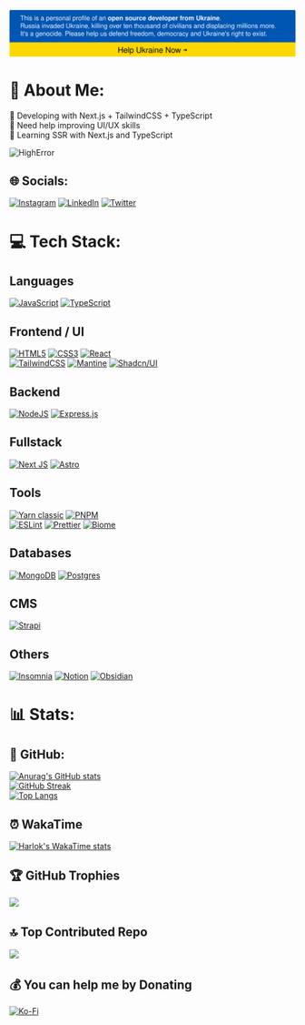 [![Stand With Ukraine](https://raw.githubusercontent.com/vshymanskyy/StandWithUkraine/main/banner-personal-page.svg)](https://stand-with-ukraine.pp.ua)

# 💫 About Me:
🔭 Developing with Next.js + TailwindCSS + TypeScript<br>
🤝 Need help improving UI/UX skills<br>
🌱 Learning SSR with Next.js and TypeScript<br>

![HighError](https://count.getloli.com/get/@HighError?theme=rule34)

## 🌐 Socials:
[![Instagram](https://img.shields.io/badge/Instagram-E4405F.svg?logo=Instagram&logoColor=white)](https://instagram.com/higherrorua)
[![LinkedIn](https://img.shields.io/badge/LinkedIn-0077B5.svg?logo=linkedin&logoColor=white)](https://linkedin.com/in/vitaliy-hordiyk)
[![Twitter](https://img.shields.io/badge/Twitter-1DA1F2.svg?logo=Twitter&logoColor=white)](https://twitter.com/higherror) 

# 💻 Tech Stack:

## Languages
[![JavaScript](https://img.shields.io/badge/javascript-%23323330.svg?style=for-the-badge&logo=javascript&logoColor=%23F7DF1E)](https://developer.mozilla.org/docs/Web/JavaScript)
[![TypeScript](https://img.shields.io/badge/typescript-%23007ACC.svg?style=for-the-badge&logo=typescript&logoColor=white)](https://www.typescriptlang.org/)

## Frontend / UI
[![HTML5](https://img.shields.io/badge/html5-%23E34F26.svg?style=for-the-badge&logo=html5&logoColor=white)](https://developer.mozilla.org/en-US/docs/Web/html)
[![CSS3](https://img.shields.io/badge/css3-%231572B6.svg?style=for-the-badge&logo=css3&logoColor=white)](https://developer.mozilla.org/en-US/docs/Web/CSS)
[![React](https://img.shields.io/badge/react-%2320232a.svg?style=for-the-badge&logo=react&logoColor=%2361DAFB)](https://react.dev/)<br/>
[![TailwindCSS](https://img.shields.io/badge/tailwindcss-%2338B2AC.svg?style=for-the-badge&logo=tailwind-css&logoColor=white)](https://tailwindcss.com/)
[![Mantine](https://img.shields.io/badge/mantine-339AF0.svg?style=for-the-badge&logo=mantine&logoColor=white)](https://mantine.dev/)
[![Shadcn/UI](https://img.shields.io/badge/shadcnui-black?style=for-the-badge&logo=shadcnui&logoColor=white)](https://ui.shadcn.com/)

## Backend
[![NodeJS](https://img.shields.io/badge/node.js-6DA55F?style=for-the-badge&logo=node.js&logoColor=white)](https://nodejs.org/)
[![Express.js](https://img.shields.io/badge/express.js-%23404d59.svg?style=for-the-badge&logo=express&logoColor=%2361DAFB)](https://expressjs.com/)

## Fullstack
[![Next JS](https://img.shields.io/badge/Next-black?style=for-the-badge&logo=next.js&logoColor=white)](https://nextjs.org/)
[![Astro](https://img.shields.io/badge/astro-%232C2052.svg?style=for-the-badge&logo=astro&logoColor=white)](https://astro.build/)

## Tools
[![Yarn classic](https://img.shields.io/badge/yarn_classic-%232C8EBB.svg?style=for-the-badge&logo=yarn&logoColor=white)](https://classic.yarnpkg.com/)
[![PNPM](https://img.shields.io/badge/pnpm-%234a4a4a.svg?style=for-the-badge&logo=pnpm&logoColor=f69220)](https://pnpm.io/)<br/>
[![ESLint](https://img.shields.io/badge/ESLint-4B3263?style=for-the-badge&logo=eslint&logoColor=white)](https://eslint.org/)
[![Prettier](https://img.shields.io/badge/prettier-F7B93E?style=for-the-badge&logo=Prettier&logoColor=black)](https://prettier.io/)
[![Biome](https://img.shields.io/badge/Biome-60A5FA?style=for-the-badge&logo=Biome&logoColor=white)](https://biomejs.dev/)

## Databases
[![MongoDB](https://img.shields.io/badge/MongoDB-%234ea94b.svg?style=for-the-badge&logo=mongodb&logoColor=white)](https://www.mongodb.com/)
[![Postgres](https://img.shields.io/badge/postgres-%23316192.svg?style=for-the-badge&logo=postgresql&logoColor=white)](https://www.postgresql.org/)

## CMS 
[![Strapi](https://img.shields.io/badge/strapi-%232E7EEA.svg?style=for-the-badge&logo=strapi&logoColor=white)](https://strapi.io/) 

## Others
[![Insomnia](https://img.shields.io/badge/Insomnia-black?style=for-the-badge&logo=insomnia&logoColor=5849BE)](https://insomnia.rest/)
[![Notion](https://img.shields.io/badge/Notion-%23000000.svg?style=for-the-badge&logo=notion&logoColor=white)](https://www.notion.so/)
[![Obsidian](https://img.shields.io/badge/Obsidian-7C3AED.svg?style=for-the-badge&logo=obsidian&logoColor=white)](https://obsidian.md/)

# 📊 Stats:

## 🐙 GitHub:
[![Anurag's GitHub stats](https://github-readme-stats.vercel.app/api?username=higherror&theme=catppuccin_mocha&show=reviews,discussions_started,discussions_answered,prs_merged,prs_merged_percentage&show_icons=true)](https://github.com/anuraghazra/github-readme-stats)<br/>
[![GitHub Streak](https://github-readme-streak-stats.herokuapp.com?user=higherror&theme=catppuccin-mocha)](https://git.io/streak-stats)<br/>
[![Top Langs](https://github-readme-stats.vercel.app/api/top-langs/?username=higherror&layout=donut&theme=catppuccin_mocha)](https://github.com/anuraghazra/github-readme-stats)<br/>

## ⏰ WakaTime
[![Harlok's WakaTime stats](https://github-readme-stats.vercel.app/api/wakatime?username=higherror&theme=catppuccin_mocha&layout=compact)](https://github.com/anuraghazra/github-readme-stats)

## 🏆 GitHub Trophies
![](https://github-profile-trophy.vercel.app/?username=higherror&bg_color=1e1e2e&text_color=cdd6f4&icon_color=cba6f7&title_color=94e2d5&no-frame=false&no-bg=true&margin-w=4)<br/>

## 🔝 Top Contributed Repo
![](https://github-contributor-stats.vercel.app/api?username=higherror&limit=5&bg_color=1e1e2e&text_color=cdd6f4&icon_color=cba6f7&title_color=94e2d5&combine_all_yearly_contributions=true)<br/>

## 💰 You can help me by Donating
[![Ko-Fi](https://img.shields.io/badge/Ko--fi-F16061?style=for-the-badge&logo=ko-fi&logoColor=white)](https://ko-fi.com/higherror) 
